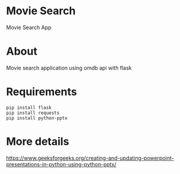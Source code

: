 # Movie Search
Movie Search App 

# About
Movie search application using omdb api with flask

# Requirements
```
pip install flask
pip install requests
pip install python-pptx
```

# More details
https://www.geeksforgeeks.org/creating-and-updating-powerpoint-presentations-in-python-using-python-pptx/
